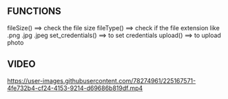 ## FUNCTIONS
fileSize() ==>  check the file size
fileType() ==> check if the file extension like .png .jpg .jpeg
set_credentials() ==> to set credentials 
upload() ==>  to upload photo

## VIDEO



https://user-images.githubusercontent.com/78274961/225167571-4fe732b4-cf24-4153-9214-d69686b819df.mp4

